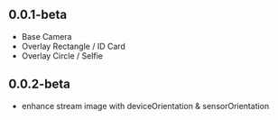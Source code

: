 ## 0.0.1-beta

* Base Camera
* Overlay Rectangle / ID Card
* Overlay Circle / Selfie

## 0.0.2-beta

* enhance stream image with deviceOrientation & sensorOrientation
